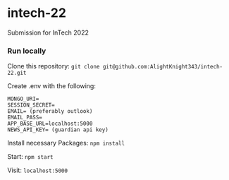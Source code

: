 # intech-22

Submission for InTech 2022

###

### Run locally

Clone this repository: 
```git clone git@github.com:AlightKnight343/intech-22.git```

Create .env with the following:
```
MONGO_URI=
SESSION_SECRET=
EMAIL= (preferably outlook)
EMAIL_PASS=
APP_BASE_URL=localhost:5000
NEWS_API_KEY= (guardian api key)
```



Install necessary Packages: 
```npm install```

Start: 
```npm start```

Visit: 
```localhost:5000```
